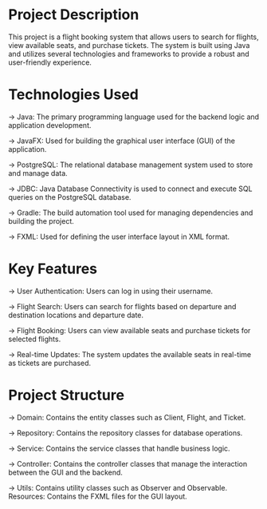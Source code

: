 # Project Description
This project is a flight booking system that allows users to search for flights, view available seats, and purchase tickets. The system is built using Java and utilizes several technologies and frameworks to provide a robust and user-friendly experience.  
# Technologies Used
-> Java: The primary programming language used for the backend logic and application development.

-> JavaFX: Used for building the graphical user interface (GUI) of the application.

-> PostgreSQL: The relational database management system used to store and manage data.

-> JDBC: Java Database Connectivity is used to connect and execute SQL queries on the PostgreSQL database.

-> Gradle: The build automation tool used for managing dependencies and building the project.

-> FXML: Used for defining the user interface layout in XML format.
# Key Features
-> User Authentication: Users can log in using their username.

-> Flight Search: Users can search for flights based on departure and destination locations and departure date.

-> Flight Booking: Users can view available seats and purchase tickets for selected flights.

-> Real-time Updates: The system updates the available seats in real-time as tickets are purchased.
# Project Structure
-> Domain: Contains the entity classes such as Client, Flight, and Ticket.

-> Repository: Contains the repository classes for database operations.

-> Service: Contains the service classes that handle business logic.

-> Controller: Contains the controller classes that manage the interaction between the GUI and the backend.

-> Utils: Contains utility classes such as Observer and Observable.
Resources: Contains the FXML files for the GUI layout.
